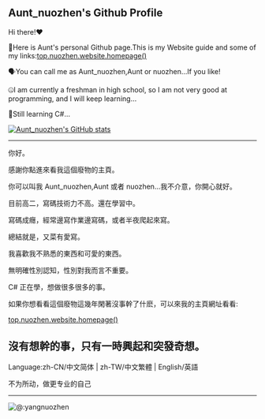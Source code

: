 ## Aunt_nuozhen's Github Profile

Hi there!❤

🚀Here is Aunt's personal Github page.This is my Website guide and some of my links:[top.nuozhen.website.homepage()](https://nuozhen.top/)

🗣You can call me as Aunt_nuozhen,Aunt or nuozhen...If you like!

🤐I am currently a freshman in high school, so I am not very good at programming, and I will keep learning...

🔌Still learning C#...

[![Aunt_nuozhen's GitHub stats](https://github-readme-stats.vercel.app/api?username=yangnuozhen&show_icons=true&theme=synthwave)](https://github.com/yangnuozhen)

---

你好。

感謝你點進來看我這個廢物的主頁。

你可以叫我 Aunt_nuozhen,Aunt 或者 nuozhen...我不介意，你開心就好。

目前高二，寫碼技術力不高。還在學習中。

寫碼成癮，經常邊寫作業邊寫碼，或者半夜爬起來寫。

總結就是，又菜有愛寫。

我喜歡我不熟悉的東西和可愛的東西。

無明確性別認知，性別對我而言不重要。

C# 正在學，想做很多很多的事。

如果你想看看這個廢物這幾年閑著沒事幹了什麽，可以來我的主頁網址看看:

[top.nuozhen.website.homepage()](https://nuozhen.top/)

沒有想幹的事，只有一時興起和突發奇想。
---

Language:zh-CN/中文简体 | zh-TW/中文繁體 | English/英語

不为所动，做更专业的自己

---

![@:yangnuozhen](https://count.getloli.com/get/@:yangnuozhen?theme=rule34)
